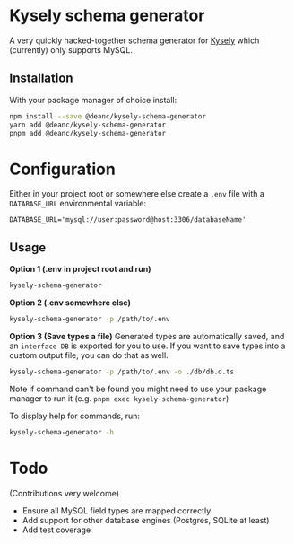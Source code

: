 # Kysely schema generator

A very quickly hacked-together schema generator for [Kysely](https://kysely.dev/) which (currently) only
supports MySQL.

## Installation

With your package manager of choice install:

```sh
npm install --save @deanc/kysely-schema-generator
yarn add @deanc/kysely-schema-generator
pnpm add @deanc/kysely-schema-generator
```

# Configuration

Either in your project root or somewhere else create a `.env` file with a `DATABASE_URL` environmental variable:

```shell
DATABASE_URL='mysql://user:password@host:3306/databaseName'
```

## Usage

**Option 1 (.env in project root and run)**

```sh
kysely-schema-generator
```

**Option 2 (.env somewhere else)**

```sh
kysely-schema-generator -p /path/to/.env
```

**Option 3 (Save types a file)**
Generated types are automatically saved, and an `interface DB` is exported for you to use. If you want to save types into a custom output file, you can do that as well.

```sh
kysely-schema-generator -p /path/to/.env -o ./db/db.d.ts
```

Note if command can't be found you might need to use your package manager to run it (e.g. `pnpm exec kysely-schema-generator`)

To display help for commands, run:

```sh
kysely-schema-generator -h
```

# Todo

(Contributions very welcome)

- Ensure all MySQL field types are mapped correctly
- Add support for other database engines (Postgres, SQLite at least)
- Add test coverage
